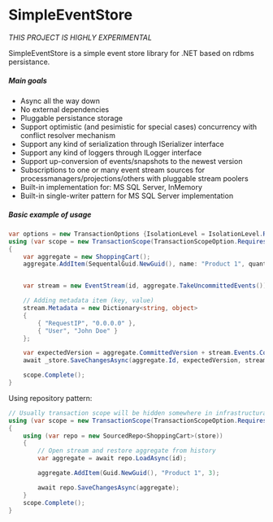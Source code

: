 # SimpleEventStore

*THIS PROJECT IS HIGHLY EXPERIMENTAL*

SimpleEventStore is a simple event store library for .NET based on rdbms persistance.

##### Main goals

 - Async all the way down
 - No external dependencies
 - Pluggable persistance storage
 - Support optimistic (and pesimistic for special cases) concurrency with conflict resolver mechanism
 - Support any kind of serialization through ISerializer interface
 - Support any kind of loggers through ILogger interface
 - Support up-conversion of events/snapshots to the newest version
 - Subscriptions to one or many event stream sources for processmanagers/projections/others with pluggable stream poolers
 - Built-in implementation for: MS SQL Server, InMemory
 - Built-in single-writer pattern for MS SQL Server implementation


##### Basic example of usage

``` c#
var options = new TransactionOptions {IsolationLevel = IsolationLevel.ReadCommitted};
using (var scope = new TransactionScope(TransactionScopeOption.RequiresNew, options, TransactionScopeAsyncFlowOption.Enabled))
{
    var aggregate = new ShoppingCart();
    aggregate.AddItem(SequentalGuid.NewGuid(), name: "Product 1", quantity: 3);


    var stream = new EventStream(id, aggregate.TakeUncommittedEvents());

    // Adding metadata item (key, value)
    stream.Metadata = new Dictionary<string, object>
    {
        { "RequestIP", "0.0.0.0" },
        { "User", "John Doe" }
    };

    var expectedVersion = aggregate.CommittedVersion + stream.Events.Count;
    await _store.SaveChangesAsync(aggregate.Id, expectedVersion, stream);

    scope.Complete();
}
```

Using repository pattern:
``` c#
// Usually transaction scope will be hidden somewhere in infrastructural part of code
using (var scope = new TransactionScope(TransactionScopeOption.RequiresNew, options, TransactionScopeAsyncFlowOption.Enabled))
{
    using (var repo = new SourcedRepo<ShoppingCart>(store))
    {
        // Open stream and restore aggregate from history
        var aggregate = await repo.LoadAsync(id);

        aggregate.AddItem(Guid.NewGuid(), "Product 1", 3);

        await repo.SaveChangesAsync(aggregate);
    }
    scope.Complete();
}
```
